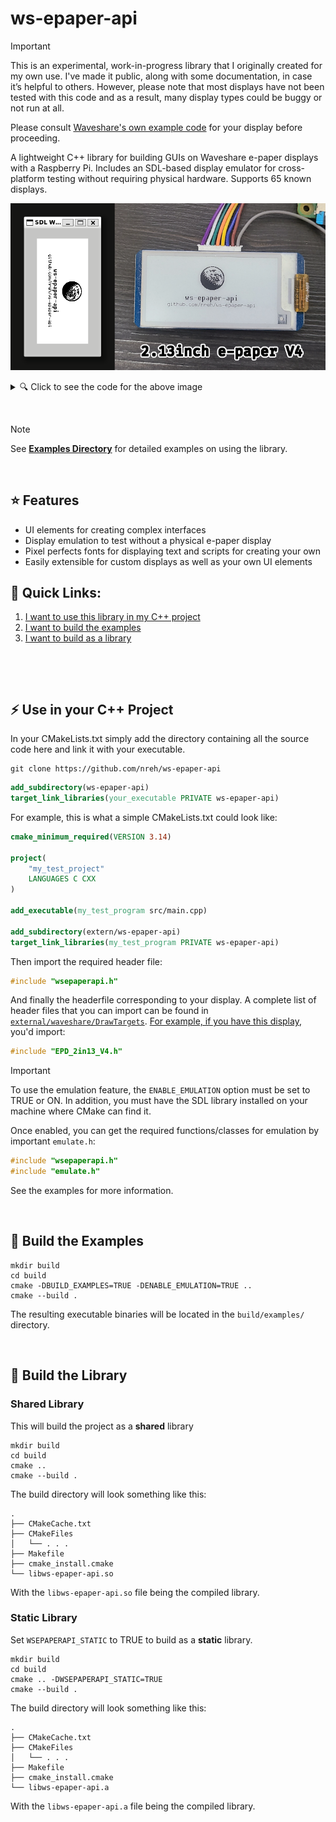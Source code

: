# ws-epaper-api

> [!IMPORTANT]  
> This is an experimental, work-in-progress library that I originally created for my own use. I've made it public, along with
> some documentation, in case it’s helpful to others. However, please note that most displays have not been tested with this
> code and as a result, many display types could be buggy or not run at all.
>
> Please consult
> [Waveshare's own example code](https://github.com/waveshareteam/e-Paper/tree/master/RaspberryPi_JetsonNano/c/examples) for
> your display before proceeding.

A lightweight C++ library for building GUIs on Waveshare e-paper displays with a Raspberry Pi. Includes an SDL-based display
emulator for cross-platform testing without requiring physical hardware. Supports 65 known displays.

![Demonstration](docs/screenshot_1.png)

<details>

<summary>🔍 Click to see the code for the above image</summary>

## Code for emulation window on the left:

```cpp
#include "emulate.h"
#include "EPD_2in13_V4.h"
#include "wsepaperapi.h"

#include "bitmaps/Moon.h"
#include "fonts/AllFonts.h"

using namespace std;
using namespace epaperapi;

int main() {
    //
    // Initialize emulator and renderer
    //

    typedef devices::EPD_2in13_V4::EPD_2in13_V4_DrawTarget device;
    EpaperEmulator target = EpaperEmulator::CreatePhysical<device>();
    Renderer renderer(target, BufferTransform::Rotate90Clockwise);

    //
    // Define fonts
    //

    typedef fonts::DinaBold_10pt font1;
    typedef fonts::Dina_6pt font2;

    //
    // Create and position elements
    //

    elements::TextElement<font1> text1("ws-epaper-api");
    text1.foregroundStyle.SetBlackChannel(0);
    text1.xpos = (250 / 2) - (text1.GetWidth() / 2);
    text1.ypos = 70;
    text1.characterSpacing = 0;
    renderer.elements.push_back(&text1);

    elements::TextElement<font2> text2("github.com/nreh/ws-epaper-api");
    text2.foregroundStyle.SetBlackChannel(0);
    text2.xpos = (250 / 2) - (text2.GetWidth() / 2);
    text2.ypos = text1.GetHeight() + text1.ypos;
    text2.characterSpacing = 0;
    renderer.elements.push_back(&text2);

    auto t = bitmaps::Moon();
    elements::Bitmap1BitElement img((250 / 2) - (t.GetWidth() / 2), 15, t);
    renderer.elements.push_back(&img);

    //
    // Render!
    //

    renderer.Refresh();
    KeepWindowOpen();
}
```

## Code for physical display on the right:

```cpp
#include "EPD_2in13_V4.h"
#include "wsepaperapi.h"

#include "bitmaps/Moon.h"
#include "fonts/AllFonts.h"

using namespace std;
using namespace epaperapi;

int main() {
    //
    // Initialize device and renderer
    //

    devices::EPD_2in13_V4::EPD_2in13_V4_DrawTarget dev(false);
    Renderer renderer(dev, BufferTransform::Rotate90Clockwise);

    //
    // Initialize the display registers and clear to white
    //

    dev.Init();
    dev.Clear();

    //
    // Define fonts
    //

    typedef fonts::DinaBold_10pt font1;
    typedef fonts::Dina_6pt font2;

    //
    // Create and position elements
    //

    elements::TextElement<font1> text1("ws-epaper-api");
    text1.foregroundStyle.SetBlackChannel(0);
    text1.xpos = (250 / 2) - (text1.GetWidth() / 2);
    text1.ypos = 70;
    text1.characterSpacing = 0;
    renderer.elements.push_back(&text1);

    elements::TextElement<font2> text2("github.com/nreh/ws-epaper-api");
    text2.foregroundStyle.SetBlackChannel(0);
    text2.xpos = (250 / 2) - (text2.GetWidth() / 2);
    text2.ypos = text1.GetHeight() + text1.ypos;
    text2.characterSpacing = 0;
    renderer.elements.push_back(&text2);

    auto t = bitmaps::Moon();
    elements::Bitmap1BitElement img((250 / 2) - (t.GetWidth() / 2), 15, t);
    renderer.elements.push_back(&img);

    //
    // Render!
    //

    renderer.Refresh();

    //
    // Put device to sleep and exit
    //

    dev.Sleep();
    // According to waveshare's example code, we require a 2 second
    // delay between sleeping and exitting the device.
    devices::interface::bcm2835_delay(2000);
    dev.Exit();
}
```

</details>

&nbsp;

> [!NOTE]  
> See **[Examples Directory](examples)** for detailed examples on using the library.

&nbsp;

## ⭐ Features

- UI elements for creating complex interfaces
- Display emulation to test without a physical e-paper display
- Pixel perfects fonts for displaying text and scripts for creating your own
- Easily extensible for custom displays as well as your own UI elements

## 🔗 Quick Links:

1. [I want to use this library in my C++ project](#-use-in-your-c-project)
2. [I want to build the examples](#-build-the-examples)
3. [I want to build as a library](#-build-the-library)

&nbsp;

&nbsp;

## ⚡ Use in your C++ Project

In your CMakeLists.txt simply add the directory containing all the source code here and link it with your executable.

```
git clone https://github.com/nreh/ws-epaper-api
```

```cmake
add_subdirectory(ws-epaper-api)
target_link_libraries(your_executable PRIVATE ws-epaper-api)
```

For example, this is what a simple CMakeLists.txt could look like:

```cmake
cmake_minimum_required(VERSION 3.14)

project(
    "my_test_project"
    LANGUAGES C CXX
)

add_executable(my_test_program src/main.cpp)

add_subdirectory(extern/ws-epaper-api)
target_link_libraries(my_test_program PRIVATE ws-epaper-api)
```

Then import the required header file:

```cpp
#include "wsepaperapi.h"
```

And finally the headerfile corresponding to your display. A complete list of header files that you can import can be found in
[`external/waveshare/DrawTargets`](external/waveshare/DrawTargets).
[For example, if you have this display](https://www.waveshare.com/2.13inch-e-paper-hat.htm), you'd import:

```cpp
#include "EPD_2in13_V4.h"
```

> [!IMPORTANT]  
> To use the emulation feature, the `ENABLE_EMULATION` option must be set to TRUE or ON. In addition, you must have the SDL
> library installed on your machine where CMake can find it.
>
> Once enabled, you can get the required functions/classes for emulation by important `emulate.h`:
>
> ```cpp
> #include "wsepaperapi.h"
> #include "emulate.h"
> ```
>
> See the examples for more information.

&nbsp;

## 🔨 Build the Examples

```
mkdir build
cd build
cmake -DBUILD_EXAMPLES=TRUE -DENABLE_EMULATION=TRUE ..
cmake --build .
```

The resulting executable binaries will be located in the `build/examples/` directory.

&nbsp;

## 🔨 Build the Library

### Shared Library

This will build the project as a **shared** library

```
mkdir build
cd build
cmake ..
cmake --build .
```

The build directory will look something like this:

```
.
├── CMakeCache.txt
├── CMakeFiles
│   └── . . .
├── Makefile
├── cmake_install.cmake
└── libws-epaper-api.so
```

With the `libws-epaper-api.so` file being the compiled library.

### Static Library

Set `WSEPAPERAPI_STATIC` to TRUE to build as a **static** library.

```
mkdir build
cd build
cmake .. -DWSEPAPERAPI_STATIC=TRUE
cmake --build .
```

The build directory will look something like this:

```
.
├── CMakeCache.txt
├── CMakeFiles
│   └── . . .
├── Makefile
├── cmake_install.cmake
└── libws-epaper-api.a
```

With the `libws-epaper-api.a` file being the compiled library.
